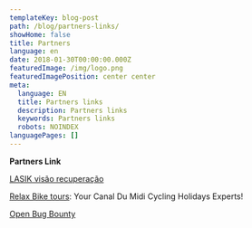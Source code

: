 ```yaml
---
templateKey: blog-post
path: /blog/partners-links/
showHome: false
title: Partners
language: en
date: 2018-01-30T00:00:00.000Z
featuredImage: /img/logo.png
featuredImagePosition: center center
meta:
  language: EN
  title: Partners links
  description: Partners links
  keywords: Partners links
  robots: NOINDEX
languagePages: []
---
```

**Partners Link**

[LASIK visão recuperação](http://excel.sub.jp/)

[Relax Bike tours](https://relaxbiketours.com/): Your Canal Du Midi Cycling Holidays Experts!

[Open Bug Bounty](https://www.openbugbounty.org/)